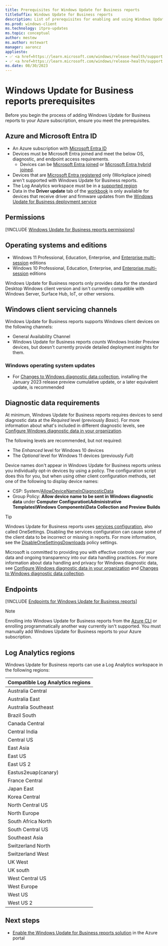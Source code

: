 ```yaml
---
title: Prerequisites for Windows Update for Business reports
titleSuffix: Windows Update for Business reports
description: List of prerequisites for enabling and using Windows Update for Business reports in your organization.
ms.prod: windows-client
ms.technology: itpro-updates
ms.topic: conceptual
author: mestew
ms.author: mstewart
manager: aaroncz
appliesto: 
- ✅ <a href=https://learn.microsoft.com/windows/release-health/supported-versions-windows-client target=_blank>Windows 11</a>
- ✅ <a href=https://learn.microsoft.com/windows/release-health/supported-versions-windows-client target=_blank>Windows 10</a>	
ms.date: 08/30/2023
---
```


# Windows Update for Business reports prerequisites
<!--37063317, 30141258, 37063041-->
Before you begin the process of adding Windows Update for Business reports to your Azure subscription, ensure you meet the prerequisites.

<a name='azure-and-azure-active-directory'></a>

## Azure and Microsoft Entra ID

- An Azure subscription with [Microsoft Entra ID](/azure/active-directory/)
- Devices must be Microsoft Entra joined and meet the below OS, diagnostic, and endpoint access requirements.
  - Devices can be [Microsoft Entra joined](/azure/active-directory/devices/concept-azure-ad-join) or [Microsoft Entra hybrid joined](/azure/active-directory/devices/concept-azure-ad-join-hybrid).
- Devices that are [Microsoft Entra registered](/azure/active-directory/devices/concept-azure-ad-register) only (Workplace joined) aren't supported with Windows Update for Business reports.
- The Log Analytics workspace must be in a [supported region](#log-analytics-regions)
- Data in the **Driver update** tab of the [workbook](wufb-reports-workbook.md) is only available for devices that receive driver and firmware updates from the [Windows Update for Business deployment service](deployment-service-overview.md)

## Permissions

[!INCLUDE [Windows Update for Business reports permissions](./includes/wufb-reports-admin-center-permissions.md)]

## Operating systems and editions

- Windows 11 Professional, Education, Enterprise, and [Enterprise multi-session](/azure/virtual-desktop/windows-10-multisession-faq) editions
- Windows 10 Professional, Education, Enterprise, and [Enterprise multi-session](/azure/virtual-desktop/windows-10-multisession-faq) editions

Windows Update for Business reports only provides data for the standard Desktop Windows client version and isn't currently compatible with Windows Server, Surface Hub, IoT, or other versions.

## Windows client servicing channels

Windows Update for Business reports supports Windows client devices on the following channels:

- General Availability Channel
- Windows Update for Business reports *counts* Windows Insider Preview devices, but doesn't currently provide detailed deployment insights for them.

### Windows operating system updates

- For [Changes to Windows diagnostic data collection](/windows/privacy/changes-to-windows-diagnostic-data-collection#services-that-rely-on-enhanced-diagnostic-data), installing the January 2023 release preview cumulative update, or a later equivalent update, is recommended

## Diagnostic data requirements

At minimum, Windows Update for Business reports requires devices to send diagnostic data at the *Required* level (previously *Basic*). For more information about what's included in different diagnostic levels, see [Configure Windows diagnostic data in your organization](/windows/privacy/configure-windows-diagnostic-data-in-your-organization).

The following levels are recommended, but not required:
- The *Enhanced* level for Windows 10 devices
- The *Optional* level for Windows 11 devices (previously *Full*) <!--8027083-->

Device names don't appear in Windows Update for Business reports unless you individually opt-in devices by using a policy. The configuration script does this for you, but when using other client configuration methods, set one of the following to display device names:

    
 - CSP: System/[AllowDeviceNameInDiagnosticData](/windows/client-management/mdm/policy-csp-system#system-allowdevicenameindiagnosticdata)
 - Group Policy: **Allow device name to be sent in Windows diagnostic data** under **Computer Configuration\Administrative Templates\Windows Components\Data Collection and Preview Builds**


> [!TIP]
> Windows Update for Business reports uses [services configuration](/windows/privacy/manage-connections-from-windows-operating-system-components-to-microsoft-services#bkmk-svccfg), also called OneSettings. Disabling the services configuration can cause some of the client data to be incorrect or missing in reports. For more information, see the [DisableOneSettingsDownloads](/windows/client-management/mdm/policy-csp-system#disableonesettingsdownloads) policy settings.


Microsoft is committed to providing you with effective controls over your data and ongoing transparency into our data handling practices.  For more information about data handling and privacy for Windows diagnostic data, see [Configure Windows diagnostic data in your organization](/windows/privacy/configure-windows-diagnostic-data-in-your-organization) and [Changes to Windows diagnostic data collection](/windows/privacy/changes-to-windows-diagnostic-data-collection#services-that-rely-on-enhanced-diagnostic-data).

## Endpoints

<!--Using include for endpoint access requirements-->
[!INCLUDE [Endpoints for Windows Update for Business reports](./includes/wufb-reports-endpoints.md)]

> [!NOTE]
> Enrolling into Windows Update for Business reports from the [Azure CLI](/cli/azure) or enrolling programmatically another way currently isn't supported. You must manually add Windows Update for Business reports to your Azure subscription.

## Log Analytics regions

Windows Update for Business reports can use a Log Analytics workspace in the following regions:

|Compatible Log Analytics regions |
| ------------------------------- |
|Australia Central |
|Australia East |
|Australia Southeast |
|Brazil South |
|Canada Central |
|Central India |
|Central US |
|East Asia |
|East US |
|East US 2 |
|Eastus2euap(canary) |
|France Central |
|Japan East |
|Korea Central |
|North Central US |
|North Europe |
|South Africa North |
|South Central US |
|Southeast Asia |
|Switzerland North |
|Switzerland West |
|UK West |
|UK south |
|West Central US |
|West Europe |
|West US |
|West US 2 |

## Next steps

- [Enable the Windows Update for Business reports solution](wufb-reports-enable.md) in the Azure portal

